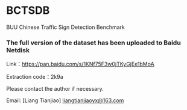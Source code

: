# BCTSDB
BUU Chinese Traffic Sign Detection Benchmark

### The full version of the dataset has been uploaded to Baidu Netdisk
Link：https://pan.baidu.com/s/1KNf75F3w0jTKyGjEe1bMoA 

Extraction code：2k9a 


Please contact the author if necessary.

Email: [Liang Tianjiao] <liangtianjiaoyx@163.com>
